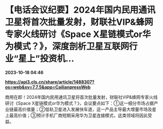 # 【电话会议纪要】2024年国内民用通讯卫星将首次批量发射，财联社VIP&蜂网专家火线研讨《Space X星链模式or华为模式？》，深度剖析卫星互联网行业“星上”投资机...

**2023-10-18 04:46**

**https://api3.cls.cn/share/article/1488307?os=web&sv=7.7.5&app=CailianpressWeb**

商用在即！2024年国内民用通讯卫星将首次批量发射，财联社VIP&蜂网专家火线研讨《Space X星链模式or华为模式？》，会议要点如下：①这一细分市场占据产业链最高价值量；②低轨卫星进入发展快车道，这一产品主导最大增量市场及星上最高价值；③预计手机厂商短期采用华为卫星连接模式，这类领域将因此受益。